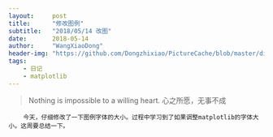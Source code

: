```yaml
---
layout:     post
title:      "修改图例"
subtitle:   "2018/05/14 改图"
date:       2018-05-14
author:     "WangXiaoDong"
header-img: "https://github.com/Dongzhixiao/PictureCache/blob/master/diaryPic/20180514.jpg?raw=true"
tags:
    - 日记
    - matplotlib
---
```


>Nothing is impossible to a willing heart.
心之所愿，无事不成

```
    今天，仔细修改了一下图例字体的大小。过程中学习到了如果调整matplotlib的字体大小。这周要总结一下。
```


